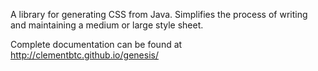 A library for generating CSS from Java. Simplifies the process of writing and maintaining a medium or large style sheet.

Complete documentation can be found at http://clementbtc.github.io/genesis/
